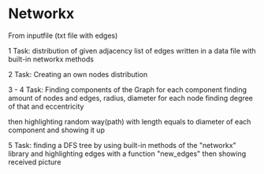 # Networkx
From inputfile (txt file with edges)

1 Task:
distribution of given adjacency list of edges written in a data file
with built-in networkx methods

2 Task:
Creating an own nodes distribution 

3 - 4 Task:
Finding components of the Graph
for each component finding amount of nodes and edges, radius, diameter 
for each node finding degree of that and eccentricity
    
then highlighting random way(path) with length equals to diameter of each component
and showing it up 

5 Task:
finding a DFS tree by using built-in methods of the "networkx" library  and highlighting edges with a function 
"new_edges" then showing received picture 
